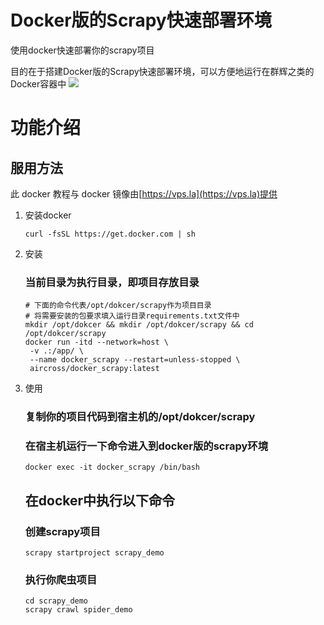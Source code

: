 # Docker版的Scrapy快速部署环境

 使用docker快速部署你的scrapy项目

目的在于搭建Docker版的Scrapy快速部署环境，可以方便地运行在群辉之类的Docker容器中
[![](http://dockeri.co/image/aircross/docker_scrapy)](https://hub.docker.com/r/aircross/docker_scrapy)



# 功能介绍

## 服用方法

此 docker 教程与 docker 镜像由[https://vps.la](https://vps.la)提供

1. 安装docker
   
   ```shell
   curl -fsSL https://get.docker.com | sh
   ```
2. 安装
   
   ### 当前目录为执行目录，即项目存放目录
   
   ```shell
   # 下面的命令代表/opt/dokcer/scrapy作为项目目录
   # 将需要安装的包要求填入运行目录requirements.txt文件中
   mkdir /opt/dokcer && mkdir /opt/dokcer/scrapy && cd /opt/dokcer/scrapy
   docker run -itd --network=host \
    -v .:/app/ \
    --name docker_scrapy --restart=unless-stopped \
    aircross/docker_scrapy:latest
   ```
3. 使用
   
   ### 复制你的项目代码到宿主机的/opt/dokcer/scrapy
   
   ### 在宿主机运行一下命令进入到docker版的scrapy环境
   
   ```shell
   docker exec -it docker_scrapy /bin/bash
   ```
   ## 在docker中执行以下命令
   ### 创建scrapy项目
   ```shell
   scrapy startproject scrapy_demo
   ```
   ### 执行你爬虫项目
   ```shell
   cd scrapy_demo
   scrapy crawl spider_demo
   ```